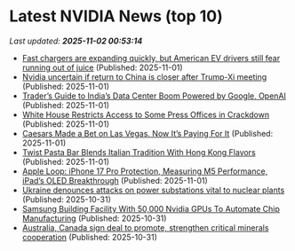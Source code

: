 # Latest NVIDIA News (top 10)
_Last updated: **2025-11-02 00:53:14**_

- [Fast chargers are expanding quickly, but American EV drivers still fear running out of juice](https://biztoc.com/x/a4c8d49075d6f103) (Published: 2025-11-01)
- [Nvidia uncertain if return to China is closer after Trump-Xi meeting](https://economictimes.indiatimes.com/news/international/business/nvidia-uncertain-if-return-to-china-is-closer-after-trump-xi-meeting/articleshow/125008102.cms) (Published: 2025-11-01)
- [Trader’s Guide to India’s Data Center Boom Powered by Google, OpenAI](https://biztoc.com/x/d7283fb634b7dfaf) (Published: 2025-11-01)
- [White House Restricts Access to Some Press Offices in Crackdown](https://biztoc.com/x/a5738e72a30b396c) (Published: 2025-11-01)
- [Caesars Made a Bet on Las Vegas. Now It’s Paying For It](https://biztoc.com/x/46db7f74728b9a7e) (Published: 2025-11-01)
- [Twist Pasta Bar Blends Italian Tradition With Hong Kong Flavors](https://biztoc.com/x/0c68d27905514096) (Published: 2025-11-01)
- [Apple Loop: iPhone 17 Pro Protection, Measuring M5 Performance, iPad’s OLED Breakthrough](https://www.forbes.com/sites/ewanspence/2025/10/31/apple-news-headlines-iphone-17-pro-cases-macbook-pro-m5-benchmark-ipad-pro-oled/) (Published: 2025-11-01)
- [Ukraine denounces attacks on power substations vital to nuclear plants](https://biztoc.com/x/b09ed58ba10e182d) (Published: 2025-10-31)
- [Samsung Building Facility With 50,000 Nvidia GPUs To Automate Chip Manufacturing](https://slashdot.org/submission/17341950/samsung-building-facility-with-50000-nvidia-gpus-to-automate-chip-manufacturing) (Published: 2025-10-31)
- [Australia, Canada sign deal to promote, strengthen critical minerals cooperation](https://biztoc.com/x/263edf091b39999a) (Published: 2025-10-31)
